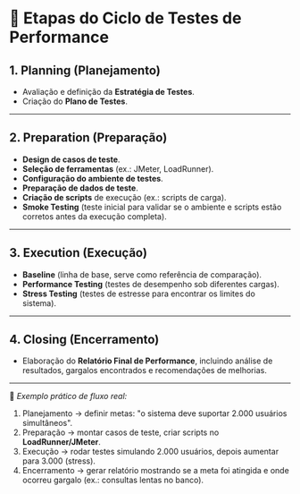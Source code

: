 

# 🔵 **Etapas do Ciclo de Testes de Performance**

## **1. Planning (Planejamento)**

* Avaliação e definição da **Estratégia de Testes**.
* Criação do **Plano de Testes**.

---

## **2. Preparation (Preparação)**

* **Design de casos de teste**.
* **Seleção de ferramentas** (ex.: JMeter, LoadRunner).
* **Configuração do ambiente de testes**.
* **Preparação de dados de teste**.
* **Criação de scripts** de execução (ex.: scripts de carga).
* **Smoke Testing** (teste inicial para validar se o ambiente e scripts estão corretos antes da execução completa).

---

## **3. Execution (Execução)**

* **Baseline** (linha de base, serve como referência de comparação).
* **Performance Testing** (testes de desempenho sob diferentes cargas).
* **Stress Testing** (testes de estresse para encontrar os limites do sistema).

---

## **4. Closing (Encerramento)**

* Elaboração do **Relatório Final de Performance**, incluindo análise de resultados, gargalos encontrados e recomendações de melhorias.

---

📌 *Exemplo prático de fluxo real:*

1. Planejamento → definir metas: "o sistema deve suportar 2.000 usuários simultâneos".
2. Preparação → montar casos de teste, criar scripts no **LoadRunner/JMeter**.
3. Execução → rodar testes simulando 2.000 usuários, depois aumentar para 3.000 (stress).
4. Encerramento → gerar relatório mostrando se a meta foi atingida e onde ocorreu gargalo (ex.: consultas lentas no banco).